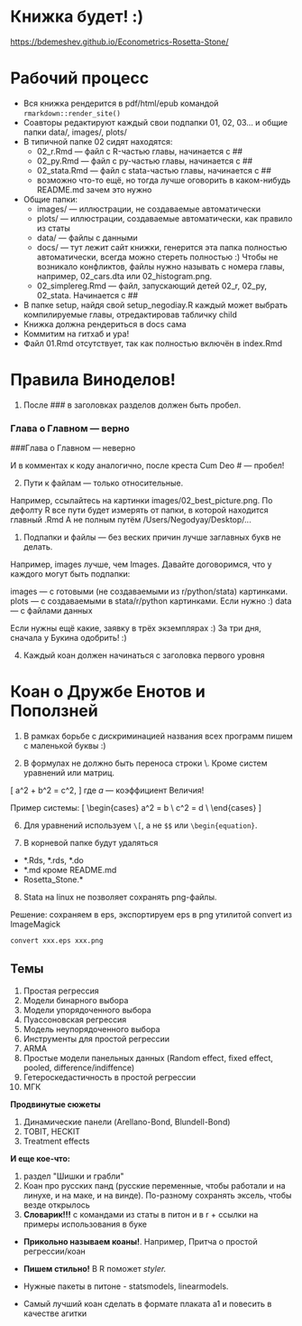 # Книжка будет! :)

https://bdemeshev.github.io/Econometrics-Rosetta-Stone/


# Рабочий процесс

* Вся книжка рендерится в pdf/html/epub командой `rmarkdown::render_site()`
* Соавторы редактируют каждый свои подпапки 01, 02, 03... и общие папки data/, images/, plots/
* В типичной папке 02 сидят находятся:
  - 02_r.Rmd — файл с R-частью главы, начинается с ##
  - 02_py.Rmd — файл с py-частью главы, начинается с ##
  - 02_stata.Rmd — файл с stata-частью главы, начинается с ##
  - возможно что-то ещё, но тогда лучше оговорить в каком-нибудь README.md зачем это нужно
* Общие папки:
  - images/ — иллюстрации, не создаваемые автоматически
  - plots/ — иллюстрации, создаваемые автоматически, как правило из статы
  - data/ — файлы с данными
  - docs/ — тут лежит сайт книжки, генерится эта папка полностью автоматически, всегда можно стереть полностью :)
Чтобы не возникало конфликтов, файлы нужно называть с номера главы, например, 02_cars.dta или
02_histogram.png.
  - 02_simplereg.Rmd — файл, запускающий детей 02_r, 02_py, 02_stata. Начинается с ##
* В папке setup, найдя свой setup_negodiay.R каждый может выбрать компилируемые главы,
отредактировав табличку child
* Книжка должна рендериться в docs сама
* Коммитим на гитхаб и ура!
* Файл 01.Rmd отсутствует, так как полностью включён в index.Rmd


# Правила Виноделов!

1. После ### в заголовках разделов должен быть пробел.

### Глава о Главном — верно
###Глава о Главном — неверно

И в комментах к коду аналогично, после креста Cum Deo # — пробел!

2. Пути к файлам — только относительные.

Например, ссылайтесь на картинки images/02_best_picture.png. 
По дефолту R все пути будет измерять от папки, в которой находится главный .Rmd
А не полным путём /Users/Negodyay/Desktop/...

1. Подпапки и файлы — без веских причин лучше заглавных букв не делать.

Например, images лучше, чем Images.
Давайте договоримся, что у каждого могут быть подпапки:

images — с готовыми (не создаваемыми из r/python/stata) картинками.
plots — с создаваемыми в stata/r/python картинками. Если нужно :)
data — с файлами данных

Если нужны ещё какие, заявку в трёх экземплярах :) За три дня, сначала у Букина одобрить! :)

4. Каждый коан должен начинаться с заголовка первого уровня

# Коан о Дружбе Енотов и Поползней


1. В рамках борьбе с дискриминацией названия всех программ пишем с маленькой буквы :)

2. В формулах не должно быть переноса строки \\. Кроме систем уравнений или матриц.

\[
a^2 + b^2 = c^2,
\]
где $a$ — коэффициент Величия!

Пример системы:
\[
\begin{cases}
a^2 = b \\
c^2 = d \\
\end{cases}
\]

6. Для уравнений используем `\[`, а не `$$` или `\begin{equation}`.

7. В корневой папке будут удаляться 

  * *.Rds, *.rds, *.do 
  * *.md кроме README.md
  * Rosetta_Stone.*


8. Stata на linux не позволяет сохранять png-файлы.

Решение: сохраняем в eps, экспортируем eps в png утилитой convert из ImageMagick
```bash
convert xxx.eps xxx.png
```


## Темы

1. Простая регрессия
2. Модели бинарного выбора
3. Модели упорядоченного выбора
4. Пуассоновская регрессия
5. Модель неупорядоченного выбора
6. Инструменты для простой регрессии
7. ARMA
8. Простые модели панельных данных (Random effect, fixed effect, pooled, difference/indiffence)
9. Гетероскедастичность в простой регрессии
10. МГК

**Продвинутые сюжеты**

1. Динамические панели (Arellano-Bond, Blundell-Bond)
2. TOBIT, HECKIT
3. Treatment effects

**И еще кое-что:**

1. раздел "Шишки и грабли"
2. Коан про русских панд (русские переменные, чтобы работали и на линухе, и на маке, и на
  винде). По-разному сохранять эксель, чтобы везде открылось
3. **Словарик!!!** с командами из статы в питон и в r + ссылки на примеры использования в буке


* **Прикольно называем коаны!**. Например, Притча о простой регрессии/коан

* **Пишем стильно!** В R поможет *styler.*

* Нужные пакеты в питоне - statsmodels, linearmodels.

* Самый лучший коан сделать в формате плаката a1 и повесить в качестве агитки

